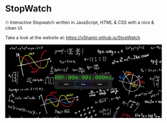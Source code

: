 # StopWatch
 ⏱ Interactive Stopwatch written in JavaScript, HTML & CSS with a nice & clean UI.
 
 Take a look at the website at: https://xShamir.github.io/StopWatch

<img src="https://raw.githubusercontent.com/xShamir/StopWatch/master/images/website.png"/>
